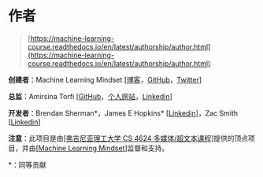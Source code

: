 # 作者

> [https://machine-learning-course.readthedocs.io/en/latest/authorship/author.html](https://machine-learning-course.readthedocs.io/en/latest/authorship/author.html)

**创建者**：Machine Learning Mindset [[博客](https://machinelearningmindset.com/blog/)，[GitHub](https://github.com/machinelearningmindset)，[Twitter](https://twitter.com/machinemindset)]

**总监**：Amirsina Torfi [[GitHub](https://github.com/astorfi)，[个人网站](https://astorfi.github.io/)，[Linkedin](https://www.linkedin.com/in/amirsinatorfi/)]

**开发者**：Brendan Sherman\*，James E Hopkins\* [[Linkedin](https://www.linkedin.com/in/jhopk)]，Zac Smith [[Linkedin](https://www.linkedin.com/in/zac-smith-a7bb60185/i)]

**注意**：此项目是由[[弗吉尼亚理工大学 CS 4624 多媒体/超文本课程](https://vtechworks.lib.vt.edu/handle/10919/90655)]提供的顶点项目，并由[[Machine Learning Mindset](https://machinelearningmindset.com/)]监督和支持。

\*：同等贡献